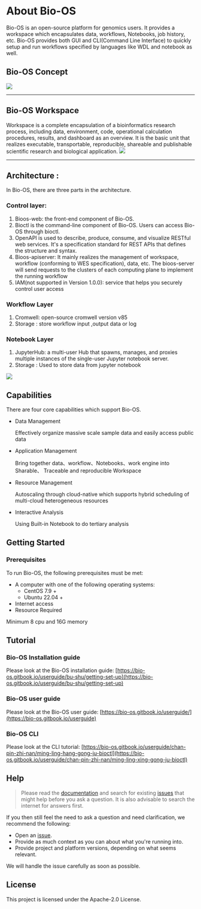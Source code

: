 # About Bio-OS
Bio-OS is an open-source platform for genomics users.  It provides a workspace which encapsulates data, workflows, Notebooks, job history, etc. Bio-OS provides both  GUI and CLI(Command Line Interface) to quickly setup and run  workflows specified by languages like WDL and notebook as well.

## Bio-OS Concept
![](docs/static/bioos.png)

----
## Bio-OS Workspace
Workspace is a complete encapsulation of a bioinformatics research process, including data, environment, code, operational calculation procedures, results, and dashboard as an overview. It is the basic unit that realizes executable, transportable, reproducible, shareable and publishable scientific research and biological application.
![](docs/static/workspace.png)

----
## Architecture :
In Bio-OS, there are three parts in the architecture. 
### Control layer:
1. Bioos-web: the front-end component of Bio-OS.
2. Bioctl is the command-line component of Bio-OS. Users can access Bio-OS through bioctl.
3. OpenAPI is used to describe, produce, consume, and visualize RESTful web services. It's a specification standard for REST APIs that defines the structure and syntax.
4. Bioos-apiserver: It mainly realizes the management of workspace, workflow (conforming to WES specification), data, etc. The bioos-server will send requests to the clusters of each computing plane to implement the running workflow
5. IAM(not supported in Version 1.0.0): service that helps you securely control user access
### Workflow Layer
1. Cromwell: open-source cromwell version v85
2. Storage : store workflow input ,output data or log
### Notebook Layer
1. JupyterHub:  a multi-user Hub that spawns, manages, and proxies multiple instances of the single-user Jupyter notebook server.
2. Storage : Used to store data from jupyter notebook

 ![](docs/static/arch.jpg)

## Capabilities
There are four core capabilities which support Bio-OS.
- Data Management

  Effectively organize massive scale sample data and easily access public data

- Application Management

  Bring together data、workflow、Notebooks、work engine into Sharable、 Traceable and reproducible Workspace

- Resource Management

  Autoscaling through cloud-native which supports hybrid scheduling of multi-cloud heterogeneous resources

- Interactive Analysis

  Using Built-in Notebook to do tertiary analysis

## Getting Started
### Prerequisites
To run Bio-OS, the following prerequisites must be met:
- A computer with one of the following operating systems:
  - CentOS 7.9 +
  - Ubuntu 22.04 +
- Internet access
- Resource Required

Minimum 8 cpu and 16G memory

## Tutorial
### Bio-OS Installation guide
Please look at the Bio-OS installation guide: [https://bio-os.gitbook.io/userguide/bu-shu/getting-set-up](https://bio-os.gitbook.io/userguide/bu-shu/getting-set-up)

### Bio-OS user guide
Please look at the Bio-OS user guide: [https://bio-os.gitbook.io/userguide/](https://bio-os.gitbook.io/userguide)

### Bio-OS CLI
Please look at the CLI tutorial: [https://bio-os.gitbook.io/userguide/chan-pin-zhi-nan/ming-ling-hang-gong-ju-bioctl](https://bio-os.gitbook.io/userguide/chan-pin-zhi-nan/ming-ling-xing-gong-ju-bioctl)

## Help

> Please read the [documentation](https://bio-os.gitbook.io/userguide/) and search for existing [issues](https://github.com/Bio-OS/bioos/issues) that might help before you ask a question. It is also advisable to search the internet for answers first.

If you then still feel the need to ask a question and need clarification, we recommend the following:

-   Open an [issue](https://github.com/Bio-OS/bioos/issues/new).
-   Provide as much context as you can about what you're running into.
-   Provide project and platform versions, depending on what seems relevant.

We will handle the issue carefully as soon as possible.

## License
This project is licensed under the Apache-2.0 License.
